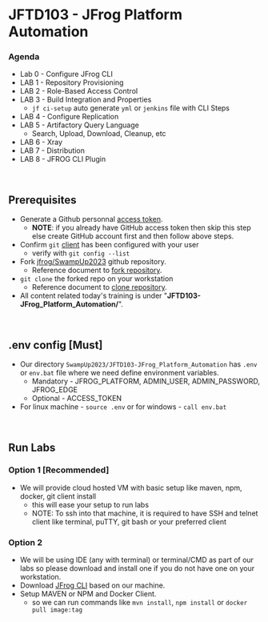 # JFTD103 - JFrog Platform Automation 

### Agenda
- Lab 0 - Configure JFrog CLI
- LAB 1 - Repository Provisioning
- LAB 2 - Role-Based Access Control
- LAB 3 - Build Integration and Properties
    - `jf ci-setup` auto generate `yml` or `jenkins` file with CLI Steps
- LAB 4 - Configure Replication
- LAB 5 - Artifactory Query Language
    - Search, Upload, Download, Cleanup, etc
- LAB 6 - Xray
- LAB 7 - Distribution
- LAB 8 - JFROG CLI Plugin


<br/>

## Prerequisites

- Generate a Github personnal [access token](https://docs.github.com/en/github/authenticating-to-github/keeping-your-account-and-data-secure/creating-a-personal-access-token). <br/>
  - **NOTE**: if you already have GitHub access token then skip this step else create GitHub account first and then follow above steps.
- Confirm `git` [client](https://git-scm.com/book/en/v2/Getting-Started-First-Time-Git-Setup) has been configured with your user
  - verify with ``git config --list``
- Fork [jfrog/SwampUp2023](https://github.com/jfrog/SwampUp2023) github repository.
  - Reference document to [fork repository](https://docs.github.com/en/get-started/quickstart/fork-a-repo#forking-a-repository).
- `git clone` the forked repo on your workstation
  - Reference document to [clone repository](https://docs.github.com/en/get-started/quickstart/fork-a-repo#cloning-your-forked-repository).
- All content related today's training is under "**JFTD103-JFrog_Platform_Automation/**".

<br/>

## .env config [Must]
- Our directory `SwampUp2023/JFTD103-JFrog_Platform_Automation` has `.env` or `env.bat` file where we need define environment variables.
  - Mandatory - JFROG_PLATFORM, ADMIN_USER, ADMIN_PASSWORD, JFROG_EDGE
  - Optional - ACCESS_TOKEN
- For linux machine - `source .env` or for windows - `call env.bat`

<br/>


## Run Labs

### Option 1 [Recommended]
- We will provide cloud hosted VM with basic setup like maven, npm, docker, git client install
  - this will ease your setup to run labs
  - NOTE: To ssh into that machine, it is required to have SSH and telnet client like terminal, puTTY, git bash or your preferred client

### Option 2
- We will be using IDE (any with terminal) or terminal/CMD as part of our labs so please download and install one if you do not have one on your workstation.
- Download [JFrog CLI](https://jfrog.com/getcli/) based on our machine.
- Setup MAVEN or NPM and Docker Client.
  - so we can run commands like `mvn install`, `npm install` or `docker pull image:tag`
